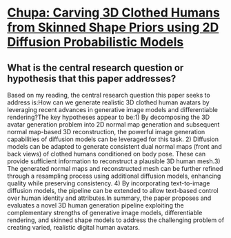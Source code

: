 # [Chupa: Carving 3D Clothed Humans from Skinned Shape Priors using 2D   Diffusion Probabilistic Models](https://arxiv.org/abs/2305.11870)

## What is the central research question or hypothesis that this paper addresses?

Based on my reading, the central research question this paper seeks to address is:How can we generate realistic 3D clothed human avatars by leveraging recent advances in generative image models and differentiable rendering?The key hypotheses appear to be:1) By decomposing the 3D avatar generation problem into 2D normal map generation and subsequent normal map-based 3D reconstruction, the powerful image generation capabilities of diffusion models can be leveraged for this task. 2) Diffusion models can be adapted to generate consistent dual normal maps (front and back views) of clothed humans conditioned on body pose. These can provide sufficient information to reconstruct a plausible 3D human mesh.3) The generated normal maps and reconstructed mesh can be further refined through a resampling process using additional diffusion models, enhancing quality while preserving consistency. 4) By incorporating text-to-image diffusion models, the pipeline can be extended to allow text-based control over human identity and attributes.In summary, the paper proposes and evaluates a novel 3D human generation pipeline exploiting the complementary strengths of generative image models, differentiable rendering, and skinned shape models to address the challenging problem of creating varied, realistic digital human avatars.
